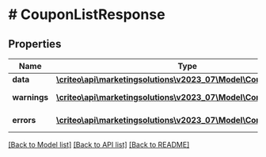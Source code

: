 # # CouponListResponse

## Properties

Name | Type | Description | Notes
------------ | ------------- | ------------- | -------------
**data** | [**\criteo\api\marketingsolutions\v2023_07\Model\CouponResource[]**](CouponResource.md) |  | [optional]
**warnings** | [**\criteo\api\marketingsolutions\v2023_07\Model\CommonProblem[]**](CommonProblem.md) |  | [optional] [readonly]
**errors** | [**\criteo\api\marketingsolutions\v2023_07\Model\CommonProblem[]**](CommonProblem.md) |  | [optional] [readonly]

[[Back to Model list]](../../README.md#models) [[Back to API list]](../../README.md#endpoints) [[Back to README]](../../README.md)
